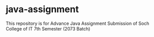 # java-assignment
This repository is for Advance Java Assignment Submission of Soch College of IT 7th Semester (2073 Batch)
